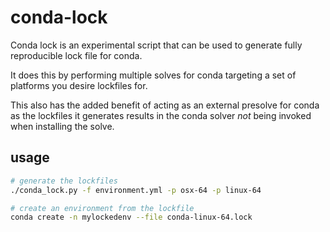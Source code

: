 # conda-lock

Conda lock is an experimental script that can be used to generate fully reproducible lock file for conda.

It does this by performing multiple solves for conda targeting a set of platforms you desire lockfiles for.

This also has the added benefit of acting as an external presolve for conda as the lockfiles it generates
results in the conda solver *not* being invoked when installing the solve.

## usage

```bash
# generate the lockfiles
./conda_lock.py -f environment.yml -p osx-64 -p linux-64

# create an environment from the lockfile
conda create -n mylockedenv --file conda-linux-64.lock
```

